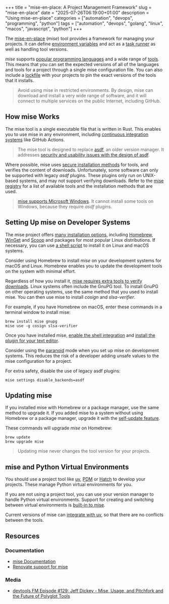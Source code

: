 +++
title = "mise-en-place: A Project Management Framework"
slug = "mise-en-place"
date = "2025-07-26T06:19:00+01:00"
description = "Using mise-en-place"
categories = ["automation", "devops", "programming", "python"]
tags = ["automation", "devops", "golang", "linux", "macos", "javascript", "python"]
+++

The [mise-en-place](https://mise.jdx.dev/) (_mise_) tool provides a framework for managing your projects. It can define [environment variables](https://mise.jdx.dev/environments/) and act as a [task runner](https://mise.jdx.dev/tasks/) as well as handling tool versions.

_mise_ supports [popular programming languages](https://mise.jdx.dev/core-tools.html) and a wide range of [tools](https://mise.jdx.dev/registry.html#tools). This means that you can set the expected versions of all of the languages and tools for a project through a single mise configuration file. You can also include a [lockfile](https://mise.jdx.dev/dev-tools/mise-lock.html) with your projects to pin the exact versions of the tools that it installs.

> Avoid using mise in restricted environments. By design, mise can download and install a very wide range of software, and it will connect to multiple services on the public Internet, including GitHub.

## How mise Works

The mise tool is a single executable file that is written in Rust. This enables you to use mise in any environment, including [continuous integration systems](https://mise.jdx.dev/continuous-integration.html) like GitHub Actions.

> The mise tool is designed to replace [asdf](https://asdf-vm.com/), an older version manager. It addresses [security and usability issues with the design of asdf](https://mise.jdx.dev/dev-tools/comparison-to-asdf.html).

Where possible, mise uses [secure installation methods](https://mise.jdx.dev/registry.html#backends) for tools, and verifies the content of downloads. Unfortunately, some software can only be supported with legacy _asdf_ plugins. These plugins only run on UNIX-based systems, and may not support verifying downloads. Refer to the [mise registry](https://mise.jdx.dev/registry.html#tools) for a list of available tools and the installation methods that are used.

> [mise supports Microsoft Windows](https://mise.jdx.dev/faq.html#windows-support). It cannot install some tools on Windows, because they require _asdf_ plugins.

## Setting Up mise on Developer Systems

The mise project offers [many installation options](https://mise.jdx.dev/installing-mise.html), including [Homebrew](http://brew.sh/), [WinGet](https://learn.microsoft.com/en-us/windows/package-manager/winget/) and [Scoop](https://scoop.sh/) and packages for most popular Linux distributions. If necessary, you can use [a shell script](https://mise.jdx.dev/installing-mise.html#https-mise-run) to install it on Linux and macOS systems.

Consider using Homebrew to install _mise_ on your development systems for macOS and Linux. Homebrew enables you to update the development tools on the system with minimal effort.

Regardless of how you install it, [mise requires extra tools to verify downloads](https://mise.jdx.dev/tips-and-tricks.html#software-verification). Linux systems often include the GnuPG tool. To install GnuPG on other operating systems, use the same method that you used to install mise. You can then use mise to install _cosign_ and _slsa-verifier_.

For example, if you have Homebrew on macOS, enter these commands in a terminal window to install mise:

```shell
brew install mise gnupg
mise use -g cosign slsa-verifier
```

Once you have installed mise, [enable the shell integration](https://mise.jdx.dev/installing-mise.html#shells) and [install the plugin for your text editor](https://mise.jdx.dev/ide-integration.html).

Consider using the [paranoid](https://mise.jdx.dev/paranoid.html) mode when you set up mise on development systems. This reduces the risk of a developer adding unsafe values to the mise configuration for a project.

For extra safety, disable the use of legacy asdf plugins:

```shell
mise settings disable_backends=asdf
```

## Updating mise

If you installed mise with Homebrew or a package manager, use the same method to upgrade it. If you added mise to a system without using Homebrew or a package manager, upgrade it with the [self-update feature](https://mise.jdx.dev/cli/self-update.html#mise-self-update).

These commands will upgrade _mise_ on Homebrew:

```shell
brew update
brew upgrade mise
```

> Updating mise never changes the tool version for your projects.

## mise and Python Virtual Environments

You should use a project tool like [uv](https://docs.astral.sh/uv/), [PDM](https://pdm-project.org) or [Hatch](https://hatch.pypa.io) to develop your projects. These manage Python virtual environments for you.

If you are not using a project tool, you can use your version manager to handle Python virtual environments. Support for creating and switching between virtual environments is [built-in to mise](https://mise.jdx.dev/lang/python.html#automatic-virtualenv-activation).

Current versions of mise can [integrate with uv](https://mise.jdx.dev/mise-cookbook/python.html#mise-uv), so that there are no conflicts between the tools.

## Resources

### Documentation

- [mise Documentation](https://mise.jdx.dev/)
- [Renovate support for mise](https://docs.renovatebot.com/modules/manager/mise/)

### Media

- [devtools FM Episode #129: Jeff Dickey - Mise, Usage, and Pitchfork and the Future of Polyglot Tools](https://www.devtools.fm/episode/129)
